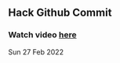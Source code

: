 
 ## Hack Github Commit 
 ### Watch video <a href="https://www.youtube.com">here</a> 
 Sun 27 Feb 2022 
